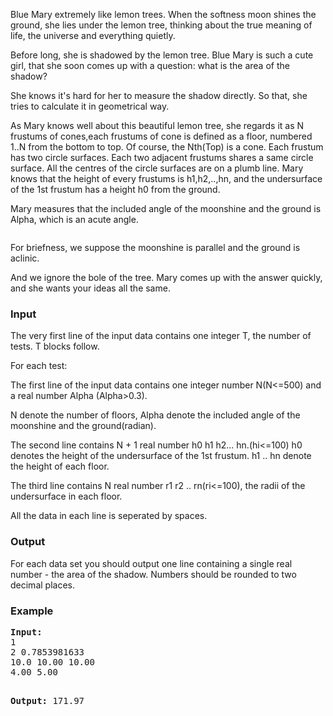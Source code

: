 <p>Blue Mary extremely like lemon trees. When the softness moon shines the ground, she lies under the lemon tree, thinking about the true meaning of life, the universe and everything quietly.</p>
<p>Before long, she is shadowed by the lemon tree. Blue Mary is such a cute girl, that she soon comes up with a question: what is the area of the shadow?</p>
<p>She knows it's hard for her to measure the shadow directly. So that, she tries to calculate it in geometrical way.</p>
<p>As Mary knows well about this beautiful lemon tree, she regards it as N frustums of cones,each frustums of cone is defined as a floor, numbered 1..N from the bottom to top. Of course, the Nth(Top) is a cone. Each frustum has two circle surfaces. Each two adjacent frustums shares a same circle surface. All the centres of the circle surfaces are on a plumb line. Mary knows that the height of every frustums is h1,h2,..,hn, and the undersurface of the 1st frustum has a height h0 from the ground.</p>
<p>Mary measures that the included angle of the moonshine and the ground is Alpha, which is an acute angle.</p>
<p><img src="../../../content/john_jones:lemon1.bmp" alt=""><img src="../../../content/john_jones:lemon2.bmp" alt=""></p>
<p>For briefness, we suppose the moonshine is parallel and the ground is aclinic.</p>
<p>And we ignore the bole of the tree. Mary comes up with the answer quickly, and she wants your ideas all the same.</p>
<h3>Input</h3>
<p>The very first line of the input data contains one integer T, the number of tests. T blocks follow.</p>
<p>For each test:</p>
<p>The first line of the input data contains one integer number N(N&lt;=500) and a real number Alpha (Alpha&gt;0.3).</p>
<p>N denote the number of floors, Alpha denote the included angle of the moonshine and the ground(radian).</p>
<p>The second line contains N + 1 real number h0 h1 h2... hn.(hi&lt;=100) h0 denotes the height of the undersurface of the 1st frustum. h1 .. hn denote the height of each floor.</p>
<p>The third line contains N real number r1 r2 .. rn(ri&lt;=100), the radii of the undersurface in  each floor.</p>
<p>All the data in each line is seperated by spaces.</p>
<h3>Output</h3>
<p>For each data set you should output one line containing a single real number - the area of the shadow. Numbers should be rounded to two decimal places.</p>
<h3>Example</h3>
<pre><strong>Input:</strong>
1
2 0.7853981633
10.0 10.00 10.00
4.00 5.00

<strong>Output:</strong>
171.97
</pre>